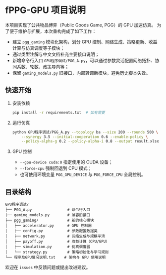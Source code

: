 # fPPG-GPU 项目说明

本项目实现了公共物品博弈（Public Goods Game, PGG）的 GPU 加速仿真。
为了便于维护与扩展，本次重构完成了如下工作：

- 建立 `pgg_gaming` 模块化架构，划分 GPU 控制、网络生成、策略更新、收益计算与仿真调度等子模块；
- 通过类型注解与中文文档补充主要接口说明；
- 新增命令行入口 `GPU程序调试/PGG_A.py`，可以通过参数灵活配置网络拓扑、协同系数、轮数、政策导向等；
- 保留 `gaming_models.py` 旧接口，内部转调新模块，避免历史脚本失效。

## 快速开始

1. 安装依赖
   ```bash
   pip install -r requirements.txt  # 如有需要
   ```

2. 运行仿真
   ```bash
   python GPU程序调试/PGG_A.py --topology ba --size 200 --rounds 500 \
       --synergy 3.5 --initial-cooperation 0.6 --enable-policy \
       --policy-alpha-g 0.2 --policy-alpha-i 0.8 --output result.xlsx
   ```

3. GPU 控制
   - `--gpu-device cuda:0` 指定使用的 CUDA 设备；
   - `--force-cpu` 强制回退到 CPU 模式；
   - 也可使用环境变量 `PGG_GPU_DEVICE` 与 `PGG_FORCE_CPU` 全局控制。

## 目录结构

```
GPU程序调试/
├── PGG_A.py                # 命令行入口
├── gaming_models.py        # 兼容旧接口
├── pgg_gaming/             # 新的核心模块
│   ├── accelerator.py      # GPU 控制器
│   ├── config.py           # 参数配置数据类
│   ├── network.py          # 网络生成与规模平滑
│   ├── payoff.py           # 收益计算（CPU/GPU）
│   ├── simulation.py       # 仿真调度器
│   └── strategy.py         # 策略初始化与学习规则
└── 程序及GPU情况说明.txt    # 架构与 GPU 使用说明
```

欢迎在 `issues` 中反馈问题或提出改进建议。
